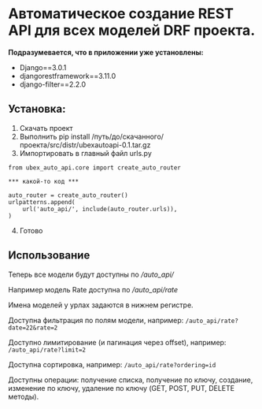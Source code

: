 # Автоматическое создание REST API для всех моделей DRF проекта.


**Подразумевается, что в приложении уже установлены:**
- Django==3.0.1
- djangorestframework==3.11.0
- django-filter==2.2.0


## Установка:
1. Скачать проект
2. Выполнить pip install /путь/до/скачанного/проекта/src/distr/ubexautoapi-0.1.tar.gz
3. Импортировать в главный файл urls.py
```
from ubex_auto_api.core import create_auto_router

*** какой-то код ***

auto_router = create_auto_router()
urlpatterns.append(
    url('auto_api/', include(auto_router.urls)),
)
```
4. Готово


## Использование
Теперь все модели будут доступны по */auto_api/*

Например модель Rate доступна по */auto_api/rate*

Имена моделей у урлах задаются в нижнем регистре.

Доступна фильтрация по полям модели, например:
```/auto_api/rate?date=22&rate=2```

Доступно лимитирование (и пагинация через offset), например:
```/auto_api/rate?limit=2```

Доступна сортировка, например:
```/auto_api/rate?ordering=id```


Доступны операции: получение списка, получение по ключу, создание, изменение по ключу, удаление по ключу (GET, POST, PUT, DELETE методы).



